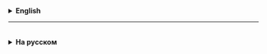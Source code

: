 <details>
  <summary style="cursor: pointer;"><b>English</b></summary>

# OOP - object-oriented programming (OOP)

A look at programming "from a new angle" (different from the procedural) was proposed by
**Alan Kay** and **Dan Ingalls** in the Smalltalk language. Here the concept of **class** became
the fundamental idea for all other language constructs
(that is, a class in Smalltalk is a primitive by which more complex constructs are described).
It became the first widely used object-oriented
programming language.

**Java** is a high-level programming language, originally developed by
Sun Microsystems and released in 1995.
It works on various platforms, such as Windows, Mac OS, and various versions of OS UNIX.
Java is a language that **fully implements the concept of OOP**.

## Four principles of object-oriented programming:
- abstraction (),
- encapsulation,
- polymorphism,
- inheritance.

You need to know these principles, they are asked about in interviews.

## Classes, objects, fields and methods.

Classes in Java define new data types that are formed from existing
primitive data types.

Each class encapsulates Objects, these are instances of a given type that are identical in
their characteristics and behavior.

Encapsulates == describes, sets a template, defines the characteristics and behavior of OBJECTS
of a class.

Just as we can create a **set of variables of a primitive type**,
we can create a set of classes, and in them a set of objects of a given class.

**Classes** contain **fields** and **methods**:
* Fields contain data characterizing the object;
* Methods define the functionality of the object.

## Abstraction
Abstraction allows developers to focus on important aspects of a class,
ignoring details that are not critical to solving the current problem.

## Encapsulation
Encapsulation is the unification in a class of data characterizing the state of an object (the composition of fields, their values), and the functionality responsible for its behavior (methods).

**Encapsulation** is one of the key principles of OOP, which allows you to hide the details of the implementation of an object and provide only the necessary interface for interacting with it.
It is like wrapping a gift - you only see the appearance, you do not know what is inside,
but you can find out what is inside and act through methods.

Due to encapsulation, a mechanism is provided that allows you to delimit access to various fields and methods of a class. This mechanism is called "hiding".

## Creating a class (capsule)
- **Step 1:** creating fields
- we define a list of variables and their types, decide on the values ​​of modifiers
* public or private (most often)
* static

- when writing code for a class field, we go in the opposite direction, first we write:
- modifier
- then the variable type
- then the variable name

- **Step 2:** defining methods

- standard methods:
- constructor (allows you to create objects, class instances)
- getters (allow you to get the values of object fields), get = get
- setters (allow you to set the values of object fields), set = set the value

- additional methods

**Example:**
Class **Car:** - this is a new data TYPE (!!!) **Car**
Class fields:

- brand: String brand;
- color: String color;
- model: String model;
- year of manufacture: int year;
- engine power: double enginePower;
- fuel type: String fuelType;

The 'car' object includes/collects all the listed fields.

A set of **homogeneous objects** forms a **Class**.

- objects are described using standard data types, specifying a set of fields that characterize the
  object. A set of fields is a description of the object and its state
  (object characteristics).

- class objects are created using a **constructor** (standard class method),
  field values are set using **setters** (these are standard class methods),
  field values are found out using **getters** (these are standard class methods).

- the state of objects is changed using METHODS (an example for a car is to stop, drive, accelerate,
  brake, change the number, change the color, etc.).

</details>

<hr>

<details style="padding-top: 18px">
  <summary style="cursor: pointer;"><b>На русском</b></summary>

# ООП - объектно ориентированное программирование (OOP)

Взгляд на программирование «под новым углом» (отличным от процедурного) предложили
**Алан Кэй** и **Дэн Ингаллс** в языке Smalltalk. Здесь понятие **класса** стало
основообразующей идеей для всех остальных конструкций языка
(то есть класс в Smalltalk является примитивом, посредством которого описаны более сложные конструкции).
Именно он стал первым широко распространённым объектно-ориентированным
языком программирования.

**Java** – высокоуровневый язык программирования, изначально разработанный компанией
Sun Microsystems и выпущенный в 1995 году. 
Работает на различных платформах, таких как Windows, Mac OS, а также различных версиях OS UNIX.
Java - это язык, который **полностью реализует концепцию ООП**.

## Четыре принципа объектно-ориентированного программирования:
- абстрагирование (),
- инкапсуляция (encapsulation),
- полиморфизм (polymorphism),
- наследование (inheritance).

Эти принципы надо знать, о них спрашивают на собеседованиях.

## Классы, объекты, поля и методы.

Классы в Java определяют новые типы данных, которые формируются из имеющихся
примитивных типов данных.

Каждый класс инкапсулирует в себе Объекты, это экземпляры данного типа одинаковые по
своим характеристикам и поведению.

Инкапсулирует == описывет, задает шаблон, определяет характеристики и поведение ОБЪЕКТОВ
класса.

Так же, как мы можем создать **множество переменных примитивного типа**,
мы можем создавать множество классов, а в них множество объектов данного класса.

**Классы**, **объекты**, **поля** и **методы**:
* Поля содержат данные характеризующие объект;
* Методы определяют функциональность объекта.

## Абстрагирование
Абстрагирование позволяет разработчикам сосредоточиться на важных аспектах класса, 
игнорируя детали, которые не являются критичными для решения текущей задачи.

## Инкапсуляция
Инкапсуляция - это объединение в классе данных, характеризующих состояние
объекта (состав полей, их значения), и функциональность отвечающую за его поведение (методы).

**Инкапсуляция** - это один из ключевых принципов ООП, который позволяет скрыть детали
реализации объекта и предоставить только необходимый интерфейс для взаимодействия с ним.
Это подобно упаковке подарка - вы видите только внешний вид, не знаете, что внутри,
но можете узнать что внутри и действовать через методы.

За счет инкапсуляции обеспечивается механизм, позволяющий разграничивать доступ к
различным полям и методам класса. Этот механизм называется "сокрытие".


## Создание класса (капсулы)
- **Шаг 1:** создание полей
    - определяем перечень переменных и их типов, принимаем решения о значениях модификаторов
        * public или private (чаще всего)
        * static

    - при написании кода для поля класса идем в обратном направлении, сначала пишем:
        - модификатор
        - потом тип переменной
        - потом имя переменной

- **Шаг 2:** определение методов

    - стандартные методы:
        - конструктор (позволяет создавать объекты, экземпляры класса)
        - геттеры (позволяют получить значения полей объекта), get = получать
        - сеттеры (позволяют установить значения полей объекта), set = устанавливать значение

    - дополнительные методы


**Пример:**
Класс **Автомобиль:** - это новый ТИП данных(!!!) **Car**
Поля класса:

- марка: String brand;
- цвет: String color;
- модель: String model;
- год выпуска: int year;
- мощность двигателя: double enginePower;
- тип топлива: String fuelType;

Объект 'car' включает/собирает в себя все перечисленные поля.

Совокупность **однородных объектов** формирует **Класс (Class)**.

- объекты описывают с помощью стандартных типов данных, задавая набор полей, которые характеризуют
  объект. Совокупность полей – это есть описание объекта и его состояния
  (характеристики объекта).

- объекты класса создают с помощью **конструктора** (стандартного метода класса),
  значения полей устанавливают с помощью **сеттеров** (это стандартные методы класса),
  значения полей узнают с помощью **геттеров** (это стандартные методы класса).

- состояние объектов изменяют с помощью МЕТОДОВ (пример для автомобиля - стоять, ехать, разгоняться,
  тормозить, сменить номер, сменить цвет и т.д.).


</details>
